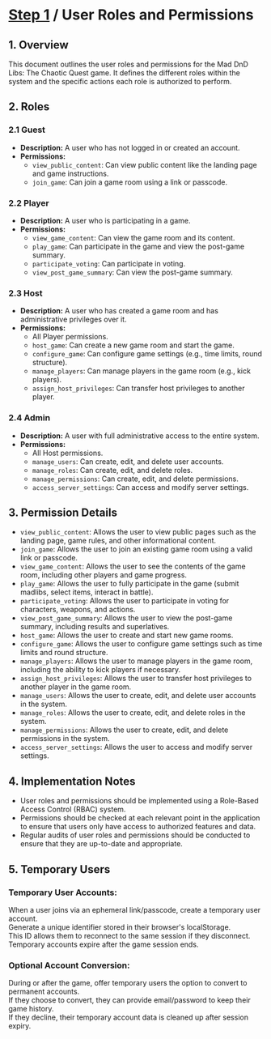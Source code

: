# [Step 1](./Step-1-Progress.md) / User Roles and Permissions

## 1. Overview

This document outlines the user roles and permissions for the Mad DnD Libs: The Chaotic Quest game. It defines the different roles within the system and the specific actions each role is authorized to perform.

## 2. Roles

### 2.1 Guest

- **Description:** A user who has not logged in or created an account.
- **Permissions:**
  - `view_public_content`: Can view public content like the landing page and game instructions.
  - `join_game`: Can join a game room using a link or passcode.

### 2.2 Player

- **Description:** A user who is participating in a game.
- **Permissions:**
  - `view_game_content`: Can view the game room and its content.
  - `play_game`: Can participate in the game and view the post-game summary.
  - `participate_voting`: Can participate in voting.
  - `view_post_game_summary`: Can view the post-game summary.

### 2.3 Host

- **Description:** A user who has created a game room and has administrative privileges over it.
- **Permissions:**
  - All Player permissions.
  - `host_game`: Can create a new game room and start the game.
  - `configure_game`: Can configure game settings (e.g., time limits, round structure).
  - `manage_players`: Can manage players in the game room (e.g., kick players).
  - `assign_host_privileges`: Can transfer host privileges to another player.

### 2.4 Admin

- **Description:** A user with full administrative access to the entire system.
- **Permissions:**
  - All Host permissions.
  - `manage_users`: Can create, edit, and delete user accounts.
  - `manage_roles`: Can create, edit, and delete roles.
  - `manage_permissions`: Can create, edit, and delete permissions.
  - `access_server_settings`: Can access and modify server settings.

## 3. Permission Details

- `view_public_content`: Allows the user to view public pages such as the landing page, game rules, and other informational content.
- `join_game`: Allows the user to join an existing game room using a valid link or passcode.
- `view_game_content`: Allows the user to see the contents of the game room, including other players and game progress.
- `play_game`: Allows the user to fully participate in the game (submit madlibs, select items, interact in battle).
- `participate_voting`: Allows the user to participate in voting for characters, weapons, and actions.
- `view_post_game_summary`: Allows the user to view the post-game summary, including results and superlatives.
- `host_game`: Allows the user to create and start new game rooms.
- `configure_game`: Allows the user to configure game settings such as time limits and round structure.
- `manage_players`: Allows the user to manage players in the game room, including the ability to kick players if necessary.
- `assign_host_privileges`: Allows the user to transfer host privileges to another player in the game room.
- `manage_users`: Allows the user to create, edit, and delete user accounts in the system.
- `manage_roles`: Allows the user to create, edit, and delete roles in the system.
- `manage_permissions`: Allows the user to create, edit, and delete permissions in the system.
- `access_server_settings`: Allows the user to access and modify server settings.

## 4. Implementation Notes

- User roles and permissions should be implemented using a Role-Based Access Control (RBAC) system.
- Permissions should be checked at each relevant point in the application to ensure that users only have access to authorized features and data.
- Regular audits of user roles and permissions should be conducted to ensure that they are up-to-date and appropriate.

## 5. Temporary Users

### Temporary User Accounts:

When a user joins via an ephemeral link/passcode, create a temporary user account.  
Generate a unique identifier stored in their browser's localStorage.  
This ID allows them to reconnect to the same session if they disconnect.  
Temporary accounts expire after the game session ends.

### Optional Account Conversion:

During or after the game, offer temporary users the option to convert to permanent accounts.  
If they choose to convert, they can provide email/password to keep their game history.  
If they decline, their temporary account data is cleaned up after session expiry.

